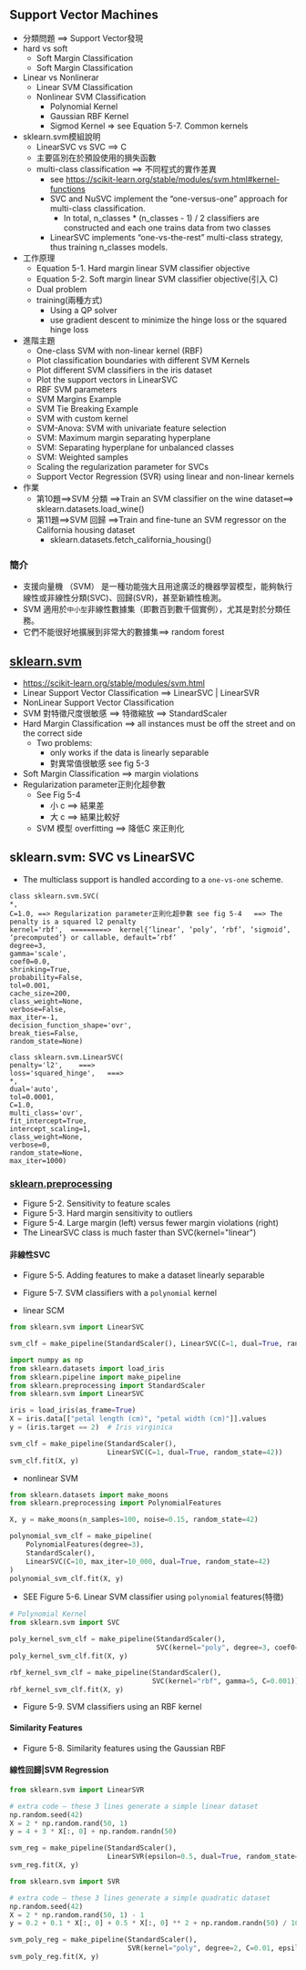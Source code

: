 ## Support Vector Machines
- 分類問題 ==> Support Vector發現
- hard vs soft
  - Soft Margin Classification
  - Soft Margin Classification 
- Linear vs Nonlinerar
  - Linear SVM Classification 
  - Nonlinear SVM Classification
    - Polynomial Kernel
    - Gaussian RBF Kernel
    - Sigmod Kernel => see Equation 5-7. Common kernels
- sklearn.svm模組說明 
  - LinearSVC vs SVC  ==> C
  - 主要區別在於預設使用的損失函數
  - multi-class classification ==>  不同程式的實作差異
    - see https://scikit-learn.org/stable/modules/svm.html#kernel-functions
    - SVC and NuSVC implement the “one-versus-one” approach for multi-class classification.
      - In total, n_classes * (n_classes - 1) / 2 classifiers are constructed and each one trains data from two classes
    - LinearSVC implements “one-vs-the-rest” multi-class strategy, thus training n_classes models. 
- 工作原理
  - Equation 5-1. Hard margin linear SVM classifier objective
  - Equation 5-2. Soft margin linear SVM classifier objective(引入 C)
  - Dual problem
  - training(兩種方式)
    - Using a QP solver
    - use gradient descent to minimize the hinge loss or the squared hinge loss  
- 進階主題
  - One-class SVM with non-linear kernel (RBF)
  - Plot classification boundaries with different SVM Kernels
  - Plot different SVM classifiers in the iris dataset
  - Plot the support vectors in LinearSVC
  - RBF SVM parameters
  - SVM Margins Example
  - SVM Tie Breaking Example
  - SVM with custom kernel
  - SVM-Anova: SVM with univariate feature selection
  - SVM: Maximum margin separating hyperplane
  - SVM: Separating hyperplane for unbalanced classes
  - SVM: Weighted samples
  - Scaling the regularization parameter for SVCs
  - Support Vector Regression (SVR) using linear and non-linear kernels 
- 作業
  - 第10題==>SVM 分類 ==>Train an SVM classifier on the wine dataset==> sklearn.datasets.load_wine()
  - 第11題==>SVM 回歸 ==>Train and fine-tune an SVM regressor on the California housing dataset
    - sklearn.datasets.fetch_california_housing() 
### 簡介
- 支援向量機 （SVM） 是一種功能強大且用途廣泛的機器學習模型，能夠執行線性或非線性分類(SVC)、回歸(SVR)，甚至新穎性檢測。
- SVM 適用於`中小型`非線性數據集（即數百到數千個實例），尤其是對於分類任務。
- 它們不能很好地擴展到非常大的數據集==> random forest

## [sklearn.svm](https://scikit-learn.org/stable/api/sklearn.svm.html)
- https://scikit-learn.org/stable/modules/svm.html
- Linear Support Vector Classification ==> LinearSVC | LinearSVR
- NonLinear Support Vector Classification
- SVM 對特徵尺度很敏感 ==> 特徵縮放 ==>  StandardScaler
- Hard Margin Classification ==> all instances must be off the street and on the correct side
  - Two problems:
    - only works if the data is linearly separable
    - 對異常值很敏感 see fig 5-3
- Soft Margin Classification ==> margin violations
- Regularization parameter正則化超參數
  - See  Fig 5-4
    - 小 c ==> 結果差
    - 大 c ==> 結果比較好 
  - SVM 模型 overfitting ==> 降低C 來正則化

## sklearn.svm: SVC vs LinearSVC  
- The multiclass support is handled according to a `one-vs-one` scheme.
```
class sklearn.svm.SVC(
*, 
C=1.0, ==> Regularization parameter正則化超參數 see fig 5-4   ==> The penalty is a squared l2 penalty
kernel='rbf',  =========>  kernel{‘linear’, ‘poly’, ‘rbf’, ‘sigmoid’, ‘precomputed’} or callable, default=’rbf’
degree=3, 
gamma='scale', 
coef0=0.0,
shrinking=True,
probability=False,
tol=0.001,
cache_size=200,
class_weight=None,
verbose=False,
max_iter=-1,
decision_function_shape='ovr',
break_ties=False,
random_state=None)
```
```
class sklearn.svm.LinearSVC(
penalty='l2',    ===> 
loss='squared_hinge',   ===> 
*,
dual='auto',
tol=0.0001,
C=1.0,
multi_class='ovr',
fit_intercept=True,
intercept_scaling=1,
class_weight=None,
verbose=0,
random_state=None,
max_iter=1000)
```

###  [sklearn.preprocessing](https://scikit-learn.org/stable/api/sklearn.preprocessing.html)
- Figure 5-2. Sensitivity to feature scales
- Figure 5-3. Hard margin sensitivity to outliers
- Figure 5-4. Large margin (left) versus fewer margin violations (right)
- The LinearSVC class is much faster than SVC(kernel="linear")
#### 非線性SVC 
- Figure 5-5. Adding features to make a dataset linearly separable

- Figure 5-7. SVM classifiers with a `polynomial` kernel 
- linear SCM
```python
from sklearn.svm import LinearSVC

svm_clf = make_pipeline(StandardScaler(), LinearSVC(C=1, dual=True, random_state=42))
```
```python
import numpy as np
from sklearn.datasets import load_iris
from sklearn.pipeline import make_pipeline
from sklearn.preprocessing import StandardScaler
from sklearn.svm import LinearSVC

iris = load_iris(as_frame=True)
X = iris.data[["petal length (cm)", "petal width (cm)"]].values
y = (iris.target == 2)  # Iris virginica

svm_clf = make_pipeline(StandardScaler(),
                        LinearSVC(C=1, dual=True, random_state=42))
svm_clf.fit(X, y)
```
- nonlinear SVM
```python
from sklearn.datasets import make_moons
from sklearn.preprocessing import PolynomialFeatures

X, y = make_moons(n_samples=100, noise=0.15, random_state=42)

polynomial_svm_clf = make_pipeline(
    PolynomialFeatures(degree=3),
    StandardScaler(),
    LinearSVC(C=10, max_iter=10_000, dual=True, random_state=42)
)
polynomial_svm_clf.fit(X, y)
```
- SEE Figure 5-6. Linear SVM classifier using `polynomial` features(特徵)
```python
# Polynomial Kernel
from sklearn.svm import SVC

poly_kernel_svm_clf = make_pipeline(StandardScaler(),
                                    SVC(kernel="poly", degree=3, coef0=1, C=5))
poly_kernel_svm_clf.fit(X, y)
```
```python
rbf_kernel_svm_clf = make_pipeline(StandardScaler(),
                                   SVC(kernel="rbf", gamma=5, C=0.001))
rbf_kernel_svm_clf.fit(X, y)
```
- Figure 5-9. SVM classifiers using an RBF kernel
#### Similarity Features
- Figure 5-8. Similarity features using the Gaussian RBF

#### 線性回歸|SVM Regression
```python
from sklearn.svm import LinearSVR

# extra code – these 3 lines generate a simple linear dataset
np.random.seed(42)
X = 2 * np.random.rand(50, 1)
y = 4 + 3 * X[:, 0] + np.random.randn(50)

svm_reg = make_pipeline(StandardScaler(),
                        LinearSVR(epsilon=0.5, dual=True, random_state=42))
svm_reg.fit(X, y)
```
```python
from sklearn.svm import SVR

# extra code – these 3 lines generate a simple quadratic dataset
np.random.seed(42)
X = 2 * np.random.rand(50, 1) - 1
y = 0.2 + 0.1 * X[:, 0] + 0.5 * X[:, 0] ** 2 + np.random.randn(50) / 10

svm_poly_reg = make_pipeline(StandardScaler(),
                             SVR(kernel="poly", degree=2, C=0.01, epsilon=0.1))
svm_poly_reg.fit(X, y)
```

